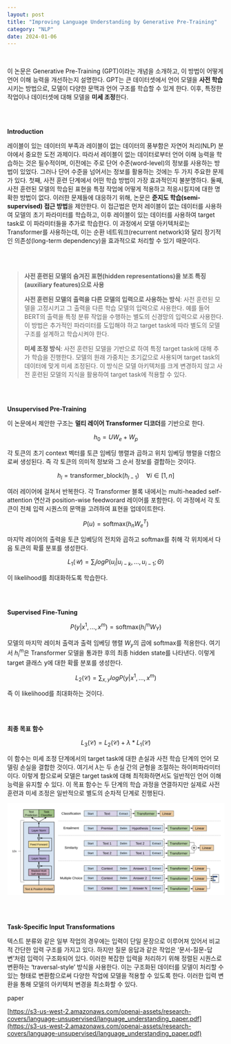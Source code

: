 ```yaml
---
layout: post
title: "Improving Language Understanding by Generative Pre-Training"
category: "NLP"
date: 2024-01-06
--- 
```


<br>


이 논문은 Generative Pre-Training (GPT)이라는 개념을 소개하고, 이 방법이 어떻게 언어 이해 능력을 개선하는지 설명한다. GPT는 큰 데이터셋에서 언어 모델을 **사전 학습**시키는 방법으로, 모델이 다양한 문맥과 언어 구조를 학습할 수 있게 한다. 이후, 특정한 작업이나 데이터셋에 대해 모델을 **미세 조정**한다.

<br>
<br>

**Introduction**

레이블이 있는 데이터의 부족과 레이블이 없는 데이터의 풍부함은 자연어 처리(NLP) 분야에서 중요한 도전 과제이다. 따라서 레이블이 없는 데이터로부터 언어 이해 능력을 학습하는 것은 필수적이며, 이전에는 주로 단어 수준(word-level)의 정보를 사용하는 방법이 있었다. 그러나 단어 수준을 넘어서는 정보를 활용하는 것에는 두 가지 주요한 문제가 있다. 첫째, 사전 훈련 단계에서 어떤 학습 방법이 가장 효과적인지 불분명하다. 둘째, 사전 훈련된 모델의 학습된 표현을 특정 작업에 어떻게 적용하고 적응시킬지에 대한 명확한 방법이 없다. 이러한 문제들에 대응하기 위해, 논문은 **준지도 학습(semi-supervised) 접근 방법**을 제안한다. 이 접근법은 먼저 레이블이 없는 데이터를 사용하여 모델의 초기 파라미터를 학습하고, 이후 레이블이 있는 데이터를 사용하여 target task로 이 파라미터들을 추가로 학습한다. 이 과정에서 모델 아키텍처로는 Transformer를 사용하는데, 이는 순환 네트워크(recurrent network)와 달리 장기적인 의존성(long-term dependency)을 효과적으로 처리할 수 있기 때문이다.


<br>
<br>

> **사전 훈련된 모델의 숨겨진 표현(hidden representations)을 보조 특징(auxiliary features)으로 사용**
> 
> 
> **사전 훈련된 모델의 출력을 다른 모델의 입력으로 사용하는 방식**: 사전 훈련된 모델을 고정시키고 그 출력을 다른 학습 모델의 입력으로 사용한다. 예를 들어 BERT의 출력을 특정 분류 작업을 수행하는 별도의 신경망의 입력으로 사용한다. 이 방법은 추가적인 파라미터를 도입해야 하고 target task에 따라 별도의 모델 구조를 설계하고 학습시켜야 한다.
> 
> **미세 조정 방식**: 사전 훈련된 모델을 기반으로 하여 특정 target task에 대해 추가 학습을 진행한다. 모델의 원래 가중치는 초기값으로 사용되며 target task의 데이터에 맞게 미세 조정된다. 이 방식은 모델 아키텍처를 크게 변경하지 않고 사전 훈련된 모델의 지식을 활용하여 target task에 적용할 수 있다.
> 


<br>
<br>

**Unsupervised Pre-Training**

이 논문에서 제안한 구조는 **멀티 레이어 Transformer 디코더**를 기반으로 한다.

$$
h_0 = U W_e + W_p
$$

각 토큰의 초기 context 벡터를 토큰 임베딩 행렬과 곱하고 위치 임베딩 행렬을 더함으로써 생성된다. 즉 각 토큰의 의미적 정보와 그 순서 정보를 결합하는 것이다.

$$
h_l = \text{transformer\_block}(h_{l-1}) \quad \forall i \in [1, n]
$$

여러 레이어에 걸쳐서 반복한다. 각 Transformer 블록 내에서는 multi-headed self-attention 연산과 position-wise feedworard 레이어를 포함한다. 이 과정에서 각 토큰이 전체 입력 시퀀스의 문맥을 고려하여 표현을 업데이트한다.

$$
P(u) = \text{softmax} (h_n W_e^T)
$$

마지막 레이어의 출력을 토큰 임베딩의 전치와 곱하고 softmax를 취해 각 위치에서 다음 토큰의 확률 분포를 생성한다.

$$
L_1(\mathcal{U}) = \sum_i log P(u_i | u_{i-k}, ..., u_{i-1} ; \Theta)
$$

이 likelihood를 최대화하도록 학습한다.


<br>
<br>

**Supervised Fine-Tuning**

$$
P(y|x^1,..., x^m) = \text{softmax} (h_l^m W_Y)
$$

모델의 마지막 레이처 출력과 출력 임베딩 행렬 $W_y$의 곱에 softmax를 적용한다. 여기서 $h_l^m$은 Transformer 모델을 통과한 후의 최종 hidden state를 나타낸다. 이렇게 target 클래스 y에 대한 확률 분포를 생성한다.

$$
L_2(\mathcal{C}) = \sum_{x, y} log P(y | x^1, ..., x^m)
$$

즉 이 likelihood를 최대화하는 것이다.


<br>
<br>

**최종 목표 함수**

$$
L_3(\mathcal{C}) = L_2(\mathcal{C}) + \lambda * L_1(\mathcal{C})
$$

이 함수는 미세 조정 단계에서의 target task에 대한 손실과 사전 학습 단계의 언어 모델링 손실을 결합한 것이다. 여기서 $\lambda$는 두 손실 간의 균형을 조절하는 하이퍼파라미터이다. 이렇게 함으로써 모델은 target task에 대해 최적화하면서도 일반적인 언어 이해 능력을 유지할 수 있다. 이 목표 함수는 두 단계의 학습 과정을 연결하지만 실제로 사전 훈련과 미세 조정은 일반적으로 별도의 순차적 단계로 진행된다.

![Untitled](/assets/Improving%20Language%20Understanding%20by%20Generative%20Pre%207723669705a04681af961d7b10ee4ede/Untitled.png)


<br>
<br>

**Task-Specific Input Transformations**

텍스트 분류와 같은 일부 작업의 경우에는 입력이 단일 문장으로 이루어져 있어서 비교적 간단한 입력 구조를 가지고 있다. 하지만 질문 응답과 같은 작업은 ‘문서-질문-답변’처럼 입력이 구조화되어 있다. 이러한 복잡한 입력을 처리하기 위해 정렬된 시퀀스로 변환하는 ‘traversal-style’ 방식을 사용한다. 이는 구조화된 데이터를 모델이 처리할 수 있는 형태로 변환함으로써 다양한 작업에 모델을 적용할 수 있도록 한다. 이러한 입력 변환을 통해 모델의 아키텍처 변경을 최소화할 수 있다.

paper

[https://s3-us-west-2.amazonaws.com/openai-assets/research-covers/language-unsupervised/language_understanding_paper.pdf](https://s3-us-west-2.amazonaws.com/openai-assets/research-covers/language-unsupervised/language_understanding_paper.pdf)
